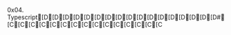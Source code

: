 0x04. Typescript[D[D[D[D[D[D[D[D[D[D[D[D[D[D[D[D[D#[C[C[C[C[C[C[C[C[C[C[C[C[C[C[C
